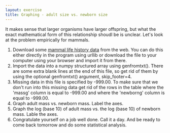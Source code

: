 ```yaml
---
layout: exercise
title: Graphing - adult size vs. newborn size
---
```


It makes sense that larger organisms have larger offspring, but what the
exact mathematical form of this relationship shoudl be is unclear. Let's
look at the problem empirically for mammals.

1.  Download some [mammal life history
    data](http://esapubs.org/archive/ecol/E084/093/Mammal_lifehistories_v2.txt)
    from the web. You can do this either directly in the program using
    urllib or download the file to your computer using your browser and
    import it from there.
2.  Import the data into a numpy structured array using genfromtxt().
    There are some extra blank lines at the end of this file, so get rid
    of them by using the optional genfromtxt() argument, skip\_footer=4.
3.  Missing data in this file is specified by -999.00. To make sure that
    we don't run into this missing data get rid of the rows in the table
    where the 'massg' column is equal to -999.00 and where the
    'newborng' column is equal to -999.00.
4.  Graph adult mass vs. newborn mass. Label the axes.
5.  Graph the log (base 10) of adult mass vs. the log (base 10) of
    newborn mass. Lable the axes.
6.  Congratulate yourself on a job well done. Call it a day. And be
    ready to come back tomorrow and do some statistical analysis.

